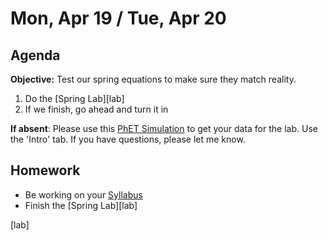 Mon, Apr 19 / Tue, Apr 20  
==================    
  
Agenda    
---------    
**Objective:** Test our spring equations to make sure they match reality.
  
1. Do the [Spring Lab][lab]
2. If we finish, go ahead and turn it in

<!---
3. Work through [Equation of Motions with Desmos](https://avon.schoology.com/page/4872547273) problems.  
4. Notes on **Damping** and (if time permits) **SHM in a Pendulum**  
5. [Damping Animation](https://www.geogebra.org/m/sAAwEXgy)  
-->
  
**If absent**: Please use this [PhET Simulation](https://phet.colorado.edu/sims/html/masses-and-springs/latest/masses-and-springs_en.html) to get your data for the lab.  Use the 'Intro' tab.  If you have questions, please let me know.
 
 <!-- 
> [Link](https://us02web.zoom.us/j/89652361206?pwd=L3ZYQzBGNitFK0J6K1M4Nk1iM1dYQT09)    
> Time: 8:00am Black and Gold Days; 1:25pm Black Days  
> Meeting ID: 896 5236 1206    
> Passcode: J5ePse   
-->
  
Homework     
-------------    
- Be working on your [Syllabus][syl]  
- Finish the [Spring Lab][lab]
  
[syl]: https://avon.schoology.com/course/2624603229/materials?f=369843503
[lab]
<!--stackedit_data:
eyJoaXN0b3J5IjpbMTQwNjQxMzI2NSwtMjQ1MTA4ODczLDExOT
UwNTYzMTgsMjAxMzA1NjUzMiwtMjExOTkzODAyNCwtMTIyNDg4
MjY1NCwtMzE4MDQ2NDAyLC0xNzkyODgyNDgsLTQxMTU5NDc3OS
wtMTMwMDYwMjM3MywtMTAwMTY5NTMwNCwxMTkzNjg2MDI2LC0x
Nzk4MTAxNjYsLTE0NTg2ODk1NjIsLTkxNzkyODQyMiwtMTI0Mj
UyNjYxMywtNTU0MjgxMzk0LDE5NTkzNjMzNjEsMjgzMzQ0OTg2
LC0xNjYzNjkwMDUyXX0=
-->